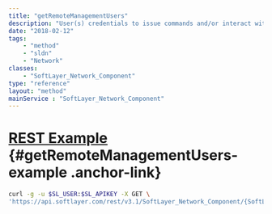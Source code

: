 ```yaml
---
title: "getRemoteManagementUsers"
description: "User(s) credentials to issue commands and/or interact with the server's remote management card."
date: "2018-02-12"
tags:
    - "method"
    - "sldn"
    - "Network"
classes:
    - "SoftLayer_Network_Component"
type: "reference"
layout: "method"
mainService : "SoftLayer_Network_Component"
---
```


# [REST Example](#getRemoteManagementUsers-example) <a href="/article/rest/"><i class="fas fa-question"></i></a> {#getRemoteManagementUsers-example .anchor-link} 
```bash
curl -g -u $SL_USER:$SL_APIKEY -X GET \
'https://api.softlayer.com/rest/v3.1/SoftLayer_Network_Component/{SoftLayer_Network_ComponentID}/getRemoteManagementUsers'
```
